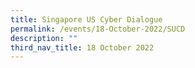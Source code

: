 ```yaml
---
title: Singapore US Cyber Dialogue
permalink: /events/18-October-2022/SUCD
description: ""
third_nav_title: 18 October 2022
---
```

